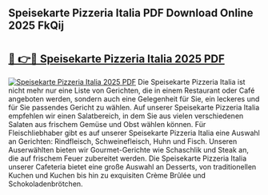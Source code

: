 ## Speisekarte Pizzeria Italia PDF Download Online 2025 FkQij

# <h2><a href="http://gc9g8q.nevu.top/?p=Speisekarte+Pizzeria+Italia">🔗 👉🔴 Speisekarte Pizzeria Italia 2025 PDF</a></h2>

[![Speisekarte Pizzeria Italia 2025 PDF](https://i.imgur.com/dBaPXMq.png)](http://gc9g8q.nevu.top/?p=Speisekarte+Pizzeria+Italia)
Die Speisekarte Pizzeria Italia ist nicht mehr nur eine Liste von Gerichten, die in einem Restaurant oder Café angeboten werden, sondern auch eine Gelegenheit für Sie, ein leckeres und für Sie passendes Gericht zu wählen. Auf unserer Speisekarte Pizzeria Italia empfehlen wir einen Salatbereich, in dem Sie aus vielen verschiedenen Salaten aus frischem Gemüse und Obst wählen können. Für Fleischliebhaber gibt es auf unserer Speisekarte Pizzeria Italia eine Auswahl an Gerichten: Rindfleisch, Schweinefleisch, Huhn und Fisch. Unseren Auserwählten bieten wir Gourmet-Gerichte wie Schaschlik und Steak an, die auf frischem Feuer zubereitet werden. Die Speisekarte Pizzeria Italia unserer Cafeteria bietet eine große Auswahl an Desserts, von traditionellen Kuchen und Kuchen bis hin zu exquisiten Crème Brûlée und Schokoladenbrötchen.
